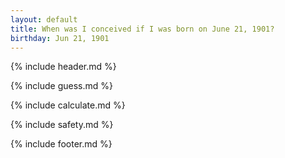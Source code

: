 ```yaml
---
layout: default
title: When was I conceived if I was born on June 21, 1901?
birthday: Jun 21, 1901
---
```


{% include header.md %}

{% include guess.md %}

{% include calculate.md %}

{% include safety.md %}

{% include footer.md %}



